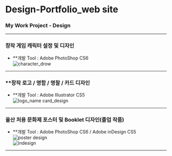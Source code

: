 # Design-Portfolio_web site
   
### **My Work Project - Design**   
* * *   
### **창작 게임 캐릭터 설정 및 디자인**   
* **개발 Tool : Adobe PhotoShop CS6   
![character_drow](https://user-images.githubusercontent.com/110509005/208897110-12a89e98-1e69-4861-b1a4-9dff69c798b1.jpg)   
* * *
### **창작 로고 / 명함 / 명찰 / 카드 디자인
* **개발 Tool : Adobe Illustrator CS5   
![logo_name card_design](https://user-images.githubusercontent.com/110509005/208897990-21a58bc7-1e71-4cf8-b7ee-b2887391d2d8.jpeg)   
* * *   
### **울산 처용 문화제 포스터 및 Booklet 디자인(졸업 작품)**   
* **개발 Tool : Adobe PhotoShop CS6 / Adobe inDesign CS5   
![poster design](https://user-images.githubusercontent.com/110509005/208898478-7a78f3e4-bf5c-410a-8c07-8cc20c7cdb7c.jpg)   
![indesign](https://user-images.githubusercontent.com/110509005/208898508-4fd5207b-f1b1-46bd-978a-2c79982c4ec8.png)   
* * *

